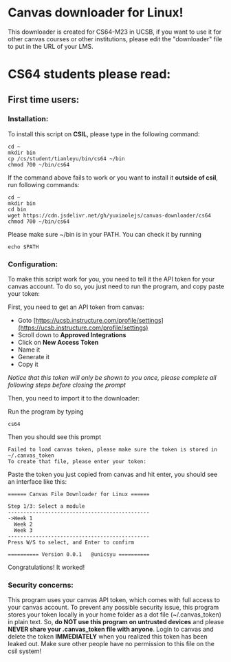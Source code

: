 # Canvas downloader for Linux!
This downloader is created for CS64-M23 in UCSB, if you want to use it for other canvas courses or other institutions, please edit the "downloader" file to put in the URL of your LMS.

# CS64 students please read:
## First time users:
### Installation:
To install this script on **CSIL**, please type in the following command:
```{bash}
cd ~
mkdir bin
cp /cs/student/tianleyu/bin/cs64 ~/bin
chmod 700 ~/bin/cs64
```

If the command above fails to work or you want to install it **outside of csil**, run following commands:
```{bash}
cd ~
mkdir bin
cd bin
wget https://cdn.jsdelivr.net/gh/yuxiaolejs/canvas-downloader/cs64
chmod 700 ~/bin/cs64
```
Please make sure ~/bin is in your PATH. You can check it by running
```
echo $PATH
```
### Configuration:
To make this script work for you, you need to tell it the API token for your canvas account. To do so, you just need to run the program, and copy paste your token:

First, you need to get an API token from canvas:
- Goto [https://ucsb.instructure.com/profile/settings](https://ucsb.instructure.com/profile/settings)
- Scroll down to **Approved Integrations**
- Click on **New Access Token**
- Name it
- Generate it
- Copy it

*Notice that this token will only be shown to you once, please complete all following steps before closing the prompt*

Then, you need to import it to the downloader:

Run the program by typing
```
cs64
```
Then you should see this prompt
```
Failed to load canvas token, please make sure the token is stored in ~/.canvas_token
To create that file, please enter your token: 
```
Paste the token you just copied from canvas and hit enter, you should see an interface like this:
```
====== Canvas File Downloader for Linux ======

Step 1/3: Select a module
----------------------------------------------
->Week 1
  Week 2
  Week 3
----------------------------------------------
Press W/S to select, and Enter to confirm

========== Version 0.0.1   @unicsyu ==========
```
Congratulations! It worked!

### Security concerns:
This program uses your canvas API token, which comes with full access to your canvas account. To prevent any possible security issue, this program stores your token locally in your home folder as a dot file (~/.canvas_token) in plain text. So, **do NOT use this program on untrusted devices** and please **NEVER share your .canvas_token file with anyone**. Login to canvas and delete the token **IMMEDIATELY** when you realized this token has been leaked out. Make sure other people have no permission to this file on the csil system!